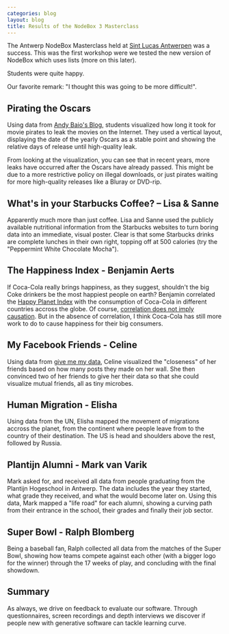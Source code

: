 ```yaml
---
categories: blog
layout: blog
title: Results of the NodeBox 3 Masterclass
---
```

The Antwerp NodeBox Masterclass held at [Sint Lucas Antwerpen][sla] was a success. This was the first workshop were we tested the new version of NodeBox which uses lists (more on this later).

Students were quite happy.

Our favorite remark: "I thought this was going to be more difficult!".

Pirating the Oscars
-------------------
Using data from [Andy Baio's Blog][waxy], students visualized how long it took for movie pirates to leak the movies on the Internet. They used a vertical layout, displaying the date of the yearly Oscars as a stable point and showing the relative days of release until high-quality leak.

From looking at the visualization, you can see that in recent years, more leaks have occurred after the Oscars have already passed. This might be due to a more restrictive policy on illegal downloads, or just pirates waiting for more high-quality releases like a Bluray or DVD-rip.

What's in your Starbucks Coffee? – Lisa & Sanne
--------------------------------
Apparently much more than just coffee. Lisa and Sanne used the publicly available nutritional information from the Starbucks websites to turn boring data into an immediate, visual poster. Clear is that some Starbucks drinks are complete lunches in their own right, topping off at 500 calories (try the "Peppermint White Chocolate Mocha").

The Happiness Index - Benjamin Aerts
-------------------------------------
If Coca-Cola really brings happiness, as they suggest, shouldn't the big Coke drinkers be the most happiest people on earth? Benjamin correlated the [Happy Planet Index][] with the consumption of Coca-Cola in different countries accross the globe. Of course, [correlation does not imply causation][correlation]. But in the absence of correlation, I think Coca-Cola has still more work to do to cause happiness for their big consumers.

My Facebook Friends - Celine
----------------------------
Using data from [give me my data][], Celine visualized the "closeness" of her friends based on how many posts they made on her wall. She then convinced two of her friends to give her their data so that she could visualize mutual friends, all as tiny microbes.

Human Migration - Elisha
------------------------
Using data from the UN, Elisha mapped the movement of migrations accross the planet, from the continent where people leave from to the country of their destination. The US is head and shoulders above the rest, followed by Russia. 

Plantijn Alumni - Mark van Varik
--------------------------------
Mark asked for, and received all data from people graduating from the Plantijn Hogeschool in Antwerp. The data includes the year they started, what grade they received, and what the would become later on. Using this data, Mark mapped a "life road" for each alumni, showing a curving path from their entrance in the school, their grades and finally their job sector.

Super Bowl - Ralph Blomberg
---------------------------
Being a baseball fan, Ralph collected all data from the matches of the Super Bowl, showing how teams compete against each other (with a bigger logo for the winner) through the 17 weeks of play, and concluding with the final showdown. 

Summary
-------
As always, we drive on feedback to evaluate our software. Through questionnaires, screen recordings and depth interviews we discover if people new with generative software can tackle learning curve.

[sla]: http://www.sintlucasantwerpen.be/
[waxy]: http://waxy.org/2012/01/mpaa_wins_the_oscar_screener_battle_but_loses_the_war/
[happy planet index]: http://www.happyplanetindex.org/
[correlation]: www.businessweek.com/magazine/correlation-or-causation-12012011-gfx.html
[give me my data]: http://givememydata.com/
